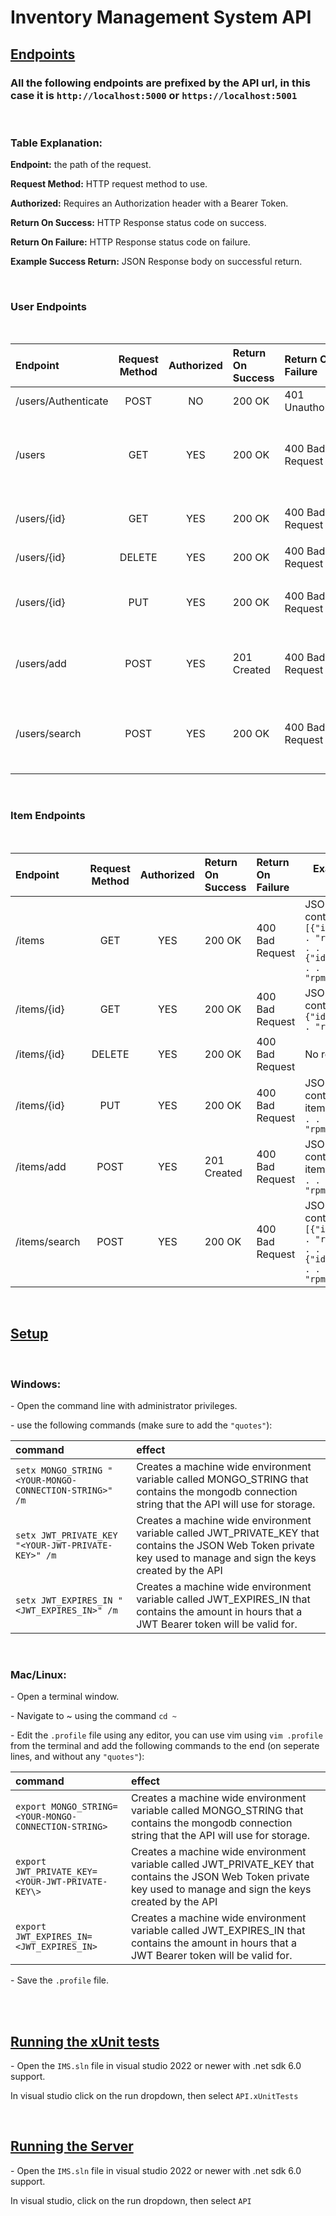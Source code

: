 # Inventory Management System API

## <u>Endpoints</u>

### All the following endpoints are prefixed by the API url, in this case it is `http://localhost:5000` or `https://localhost:5001`

<br/>

### **Table Explanation:**

**Endpoint:** the path of the request.<br/>

**Request Method:** HTTP request method to use.<br/>

**Authorized:** Requires an Authorization header with a Bearer Token.<br/>

**Return On Success:** HTTP Response status code on success. <br/>

**Return On Failure:** HTTP Response status code on failure. <br/>

**Example Success Return:** JSON Response body on successful return. <br/>

<br/>

### User Endpoints

<br/>

| Endpoint            | Request Method | Authorized | Return On Success | Return On Failure | Example Success Return                                                                                                          |
| :------------------ | :------------: | :--------: | :---------------- | :---------------- | ------------------------------------------------------------------------------------------------------------------------------- |
| /users/Authenticate |      POST      |     NO     | 200 OK            | 401 Unauthorized  | JSON containing token: `{"token":"someToken"} `                                                                                 |
| /users              |      GET       |    YES     | 200 OK            | 400 Bad Request   | JSON array containing users: `[{"id":"someId", . . . "salt":"someSalt"}, . . . {"id":"AnotherId", . . . "salt":"AnotherSalt"}]` |
| /users/{id}         |      GET       |    YES     | 200 OK            | 400 Bad Request   | JSON Object containing user: `{"id":"someId", . . . "salt":"someSalt"}`                                                         |
| /users/{id}         |     DELETE     |    YES     | 200 OK            | 400 Bad Request   | No return body                                                                                                                  |
| /users/{id}         |      PUT       |    YES     | 200 OK            | 400 Bad Request   | JSON Object containing updated user: `{"id":"someId", . . . "salt":"someSalt"}`                                                 |
| /users/add          |      POST      |    YES     | 201 Created       | 400 Bad Request   | JSON Object containing inserted user: `{"id":"someId", . . . "salt":"someSalt"}`                                                |
| /users/search       |      POST      |    YES     | 200 OK            | 400 Bad Request   | JSON array containing users: `[{"id":"someId", . . . "salt":"someSalt"}, . . . {"id":"AnotherId", . . . "salt":"AnotherSalt"}]` |

<br/>

### Item Endpoints

<br/>

| Endpoint      | Request Method | Authorized | Return On Success | Return On Failure | Example Success Return                                                                                                     |
| :------------ | :------------: | :--------: | :---------------- | :---------------- | -------------------------------------------------------------------------------------------------------------------------- |
| /items        |      GET       |    YES     | 200 OK            | 400 Bad Request   | JSON array containing item: `[{"id":"someId", . . . "rpm":"someRPM"}, . . . {"id":"AnotherId", . . . "rpm":"AnotherRPM"}]` |
| /items/{id}   |      GET       |    YES     | 200 OK            | 400 Bad Request   | JSON Object containing item: `{"id":"someId", . . . "rpm":"someRPM"}`                                                      |
| /items/{id}   |     DELETE     |    YES     | 200 OK            | 400 Bad Request   | No return body                                                                                                             |
| /items/{id}   |      PUT       |    YES     | 200 OK            | 400 Bad Request   | JSON Object containing updated item: `{"id":"someId", . . . "rpm":"someRPM"}`                                              |
| /items/add    |      POST      |    YES     | 201 Created       | 400 Bad Request   | JSON Object containing inserted item: `{"id":"someId", . . . "rpm":"someRPM"}`                                             |
| /items/search |      POST      |    YES     | 200 OK            | 400 Bad Request   | JSON array containing item: `[{"id":"someId", . . . "rpm":"someRPM"}, . . . {"id":"AnotherId", . . . "rpm":"AnotherRPM"}]` |

<br/>

## <u>Setup</u>

<br/>

### **Windows:**

\- Open the command line with administrator privileges.

\- use the following commands (make sure to add the `"quotes"`): <br/>

| command                                                 | effect                                                                                                                                                              |
| :------------------------------------------------------ | :------------------------------------------------------------------------------------------------------------------------------------------------------------------ |
| `setx MONGO_STRING "<YOUR-MONGO-CONNECTION-STRING>" /m` | Creates a machine wide environment variable called MONGO_STRING that contains the mongodb connection string that the API will use for storage.                      |
| `setx JWT_PRIVATE_KEY "<YOUR-JWT-PRIVATE-KEY>" /m`      | Creates a machine wide environment variable called JWT_PRIVATE_KEY that contains the JSON Web Token private key used to manage and sign the keys created by the API |
| `setx JWT_EXPIRES_IN "<JWT_EXPIRES_IN>" /m`             | Creates a machine wide environment variable called JWT_EXPIRES_IN that contains the amount in hours that a JWT Bearer token will be valid for.                      |

<br/>

### **Mac/Linux:**

\- Open a terminal window.

\- Navigate to ~ using the command `cd ~`

\- Edit the `.profile` file using any editor, you can use vim using `vim .profile` from the terminal and add the following commands to the end (on seperate lines, and without any `"quotes"`):

| command                                              | effect                                                                                                                                                              |
| :--------------------------------------------------- | :------------------------------------------------------------------------------------------------------------------------------------------------------------------ |
| `export MONGO_STRING=<YOUR-MONGO-CONNECTION-STRING>` | Creates a machine wide environment variable called MONGO_STRING that contains the mongodb connection string that the API will use for storage.                      |
| `export JWT_PRIVATE_KEY=<YOUR-JWT-PRIVATE-KEY\>`     | Creates a machine wide environment variable called JWT_PRIVATE_KEY that contains the JSON Web Token private key used to manage and sign the keys created by the API |
| `export JWT_EXPIRES_IN=<JWT_EXPIRES_IN>`             | Creates a machine wide environment variable called JWT_EXPIRES_IN that contains the amount in hours that a JWT Bearer token will be valid for.                      |

\- Save the `.profile` file.

<br/>
<br/>

## <u>Running the xUnit tests</u>

\- Open the `IMS.sln` file in visual studio 2022 or newer with .net sdk 6.0 support.

In visual studio click on the run dropdown, then select `API.xUnitTests`

<br/>

## <u>Running the Server</u>

\- Open the `IMS.sln` file in visual studio 2022 or newer with .net sdk 6.0 support.

In visual studio, click on the run dropdown, then select `API`
